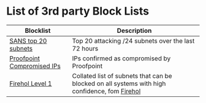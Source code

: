# List of 3rd party Block Lists 


| Blocklist | Description |
| --- | --- |
|[SANS top 20 subnets](https://isc.sans.edu/block.txt) | Top 20 attacking /24 subnets over the last 72 hours|
|[Proofpoint Compromised IPs](https://rules.emergingthreats.net/blockrules/compromised-ips.txt) | IPs confirmed as compromised by Proofpoint|
| [Firehol Level 1](https://raw.githubusercontent.com/ktsaou/blocklist-ipsets/master/firehol_level1.netset) | Collated list of subnets that can be blocked on all systems with high confidence, fom [Firehol](https://iplists.firehol.org/) |

